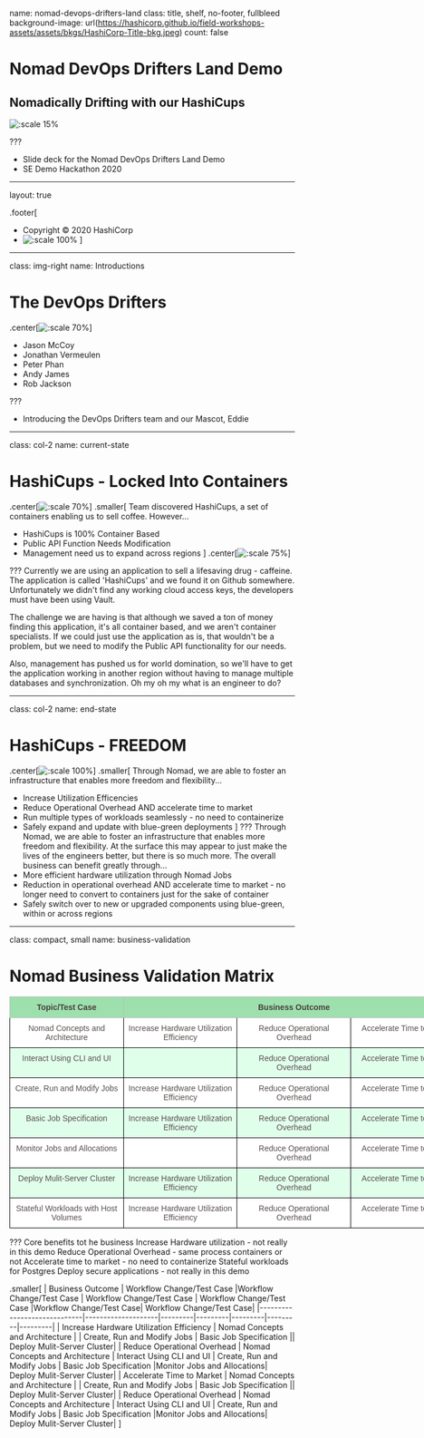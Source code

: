 name: nomad-devops-drifters-land
class: title, shelf, no-footer, fullbleed
background-image: url(https://hashicorp.github.io/field-workshops-assets/assets/bkgs/HashiCorp-Title-bkg.jpeg)
count: false

# Nomad DevOps Drifters Land Demo
## Nomadically Drifting with our HashiCups

![:scale 15%](https://hashicorp.github.io/field-workshops-assets/assets/logos/logo_nomad.png)

???
* Slide deck for the Nomad DevOps Drifters Land Demo
* SE Demo Hackathon 2020

---
layout: true

.footer[
- Copyright © 2020 HashiCorp
- ![:scale 100%](https://hashicorp.github.io/field-workshops-assets/assets/logos/HashiCorp_Icon_Black.svg)
]

---
class: img-right
name: Introductions
# The DevOps Drifters


.center[![:scale 70%](images/NomadEddie.png)]

* Jason McCoy
* Jonathan Vermeulen
* Peter Phan
* Andy James
* Rob Jackson


???
* Introducing the DevOps Drifters team and our Mascot, Eddie

---
class: col-2
name: current-state
# HashiCups - Locked Into Containers

.center[![:scale 70%](images/HashiCupsContainers.png)]
.smaller[
  Team discovered HashiCups, a set of containers enabling us to sell coffee.  However...


* HashiCups is 100% Container Based
* Public API Function Needs Modification
* Management need us to expand across regions
]
.center[![:scale 75%](images/LockedContainer.png)]

???
Currently we are using an application to sell a lifesaving drug - caffeine.  The application is called 'HashiCups' and we found it on Github somewhere. Unfortunately we didn't find any working cloud access keys, the developers must have been using Vault.

The challenge we are having is that although we saved a ton of money finding this application, it's all container based, and we aren't container specialists.  If we could just use the application as is, that wouldn't be a problem, but we need to modify the Public API functionality for our needs.

Also, management has pushed us for world domination, so we'll have to get the application working in another region without having to manage multiple databases and synchronization.  Oh my oh my what is an engineer to do?

---
class: col-2
name: end-state
# HashiCups - FREEDOM

.center[![:scale 100%](images/HashiCupsEndState.png)]
.smaller[
  Through Nomad, we are able to foster an infrastructure that enables more freedom and flexibility...
  * Increase Utilization Efficencies
  * Reduce Operational Overhead AND accelerate time to market
  * Run multiple types of workloads seamlessly - no need to containerize
  * Safely expand and update with blue-green deployments
]
???
Through Nomad, we are able to foster an infrastructure that enables more freedom and flexibility.  At the surface this may appear to just make the lives of the engineers better, but there is so much more.  The overall business can benefit greatly through...
* More efficient hardware utilization through Nomad Jobs
* Reduction in operational overhead AND accelerate time to market - no longer need to convert to containers just for the sake of container
* Safely switch over to new or upgraded components using blue-green, within or across regions


---
class: compact, small
name:  business-validation
# Nomad Business Validation Matrix

<style type="text/css">
.tg  {border-collapse:collapse;border-color:#bbb;border-spacing:0;}
.tg td{background-color:#E0FFEB;border-color:#bbb;border-style:solid;border-width:1px;color:#594F4F;
  font-family:Arial, sans-serif;font-size:14px;overflow:hidden;padding:10px 5px;word-break:normal;}
.tg th{background-color:#9DE0AD;border-color:#bbb;border-style:solid;border-width:1px;color:#493F3F;
  font-family:Arial, sans-serif;font-size:14px;font-weight:normal;overflow:hidden;padding:10px 5px;word-break:normal;}
.tg .tg-lcl0{border-color:#000000;font-size:14px;text-align:center;vertical-align:top}
.tg .tg-j95b{background-color:#ffffff;border-color:#000000;font-size:14px;text-align:center;vertical-align:top}
.tg .tg-umgj{border-color:inherit;font-size:14px;font-weight:bold;text-align:center;vertical-align:top}
</style>
<table class="tg" style="undefined;table-layout: fixed; width: 804px">
<colgroup>
<col style="width: 201px">
<col style="width: 201px">
<col style="width: 201px">
<col style="width: 201px">
</colgroup>
<thead>
  <tr>
    <th class="tg-umgj">Topic/Test Case</th>
    <th class="tg-umgj" colspan="3">Business Outcome</th>
  </tr>
</thead>
<tbody>
  <tr>
    <td class="tg-j95b">Nomad Concepts and Architecture</td>
    <td class="tg-j95b">Increase Hardware Utilization Efficiency</td>
    <td class="tg-j95b">Reduce Operational Overhead</td>
    <td class="tg-j95b">Accelerate Time to Market</td>
  </tr>
  <tr>
    <td class="tg-lcl0">Interact Using CLI and UI</td>
    <td class="tg-lcl0"></td>
    <td class="tg-lcl0">Reduce Operational Overhead</td>
    <td class="tg-lcl0">Accelerate Time to Market</td>
  </tr>
  <tr>
    <td class="tg-j95b">Create, Run and Modify Jobs</td>
    <td class="tg-j95b">Increase Hardware Utilization Efficiency</td>
    <td class="tg-j95b">Reduce Operational Overhead</td>
    <td class="tg-j95b">Accelerate Time to Market</td>
  </tr>
  <tr>
    <td class="tg-lcl0">Basic Job Specification</td>
    <td class="tg-lcl0">Increase Hardware Utilization Efficiency</td>
    <td class="tg-lcl0">Reduce Operational Overhead</td>
    <td class="tg-lcl0">Accelerate Time to Market</td>
  </tr>
  <tr>
    <td class="tg-j95b">Monitor Jobs and Allocations</td>
    <td class="tg-j95b"></td>
    <td class="tg-j95b">Reduce Operational Overhead</td>
    <td class="tg-j95b">Accelerate Time to Market</td>
  </tr>
  <tr>
    <td class="tg-lcl0">Deploy Mulit-Server Cluster</td>
    <td class="tg-lcl0">Increase Hardware Utilization Efficiency</td>
    <td class="tg-lcl0">Reduce Operational Overhead</td>
    <td class="tg-lcl0">Accelerate Time to Market</td>
  </tr>
  <tr>
    <td class="tg-j95b">Stateful Workloads with Host Volumes</td>
    <td class="tg-j95b">Increase Hardware Utilization Efficiency</td>
    <td class="tg-j95b">Reduce Operational Overhead</td>
    <td class="tg-j95b">Accelerate Time to Market</td>
  </tr>
</tbody>
</table>

???
Core benefits tot he business
Increase Hardware utilization - not really in this demo
Reduce Operational Overhead - same process containers or not
Accelerate time to market - no need to containerize
Stateful workloads for Postgres
Deploy secure applications - not really in this demo

.smaller[
| Business Outcome | Workflow Change/Test Case |Workflow Change/Test Case | Workflow Change/Test Case | Workflow Change/Test Case |Workflow Change/Test Case| Workflow Change/Test Case|
|-----------------------------|--------------------|---------|---------|---------|---------|---------|
| Increase Hardware Utilization Efficiency | Nomad Concepts and Architecture | | Create, Run and Modify Jobs | Basic Job Specification || Deploy Mulit-Server Cluster|
| Reduce Operational Overhead | Nomad Concepts and Architecture | Interact Using CLI and UI | Create, Run and Modify Jobs | Basic Job Specification |Monitor Jobs and Allocations| Deploy Mulit-Server Cluster|
| Accelerate Time to Market | Nomad Concepts and Architecture | | Create, Run and Modify Jobs | Basic Job Specification || Deploy Mulit-Server Cluster|
| Reduce Operational Overhead | Nomad Concepts and Architecture | Interact Using CLI and UI | Create, Run and Modify Jobs | Basic Job Specification |Monitor Jobs and Allocations| Deploy Mulit-Server Cluster|
]


